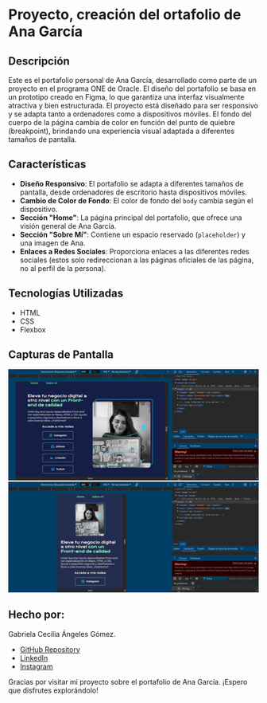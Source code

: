 # Proyecto, creación del ortafolio de Ana García

## Descripción

Este es el portafolio personal de Ana García, desarrollado como parte de un proyecto en el programa ONE de Oracle. El diseño del portafolio se basa en un prototipo creado en Figma, lo que garantiza una interfaz visualmente atractiva y bien estructurada. El proyecto está diseñado para ser responsivo y se adapta tanto a ordenadores como a dispositivos móviles. El fondo del cuerpo de la página cambia de color en función del punto de quiebre (breakpoint), brindando una experiencia visual adaptada a diferentes tamaños de pantalla.

## Características

- **Diseño Responsivo**: El portafolio se adapta a diferentes tamaños de pantalla, desde ordenadores de escritorio hasta dispositivos móviles.
- **Cambio de Color de Fondo**: El color de fondo del `body` cambia según el dispositivo.
- **Sección "Home"**: La página principal del portafolio, que ofrece una visión general de Ana García.
- **Sección "Sobre Mí"**: Contiene un espacio reservado (`placeholder`) y una imagen de Ana.
- **Enlaces a Redes Sociales**: Proporciona enlaces a las diferentes redes sociales (estos solo redireccionan a las páginas oficiales de las página, no al perfil de la persona).
  
## Tecnologías Utilizadas

- HTML
- CSS
- Flexbox

## Capturas de Pantalla

![Captura de Pantalla del Portafolio para Ordenador](./assets/evidenciaLaptop.png)
![Captura de Pantalla del Portafolio para Móvil](./assets/evidenciaMovil.png)

## Hecho por:
Gabriela Cecilia Ángeles Gómez.
- [GitHub Repository](https://github.com//portafoliCecilia/portafolio-proyecto-)
- [LinkedIn](www.linkedin.com/in/gabriela-cecilia-ángeles-gómez-0b1345315)
- [Instagram](https://instagram.com/gaby_ang1)


Gracias por visitar mi proyecto sobre el portafolio de Ana García. ¡Espero que disfrutes explorándolo!


